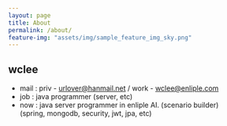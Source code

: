 ```yaml
---
layout: page
title: About
permalink: /about/
feature-img: "assets/img/sample_feature_img_sky.png"
---
```



## wclee 
- mail : priv - urlover@hanmail.net / work - wclee@enliple.com   
- job : java programmer (server, etc)  
- now : java server programmer in enliple AI. (scenario builder)  
               (spring, mongodb, security, jwt, jpa, etc)   
